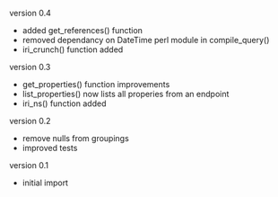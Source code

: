 version 0.4
- added get_references() function
- removed dependancy on DateTime perl module in compile_query()
- iri_crunch() function added

version 0.3
- get_properties() function improvements
- list_properties() now lists all properies from an endpoint
- iri_ns() function added

version 0.2
- remove nulls from groupings
- improved tests

version 0.1
- initial import
